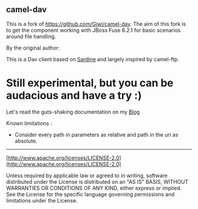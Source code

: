 ## camel-dav

This is a fork of https://github.com/Giwi/camel-dav.
The aim of this fork is to get the component working with JBoss Fuse 6.2.1 for basic scenarios around file handling.

By the original author:

This is a Dav client based on [Sardine](https://code.google.com/p/sardine/) and largely inspired by camel-ftp.

# Still experimental, but you can be audacious and have a try :)

Let's read the guts-shaking documentation on my [Blog](http://giwi.free.fr/docs/camel-dav/)

Known limitations : 

* Consider every path in parameters as relative and path in the uri as absolute.

___

[http://www.apache.org/licenses/LICENSE-2.0](http://www.apache.org/licenses/LICENSE-2.0)

Unless required by applicable law or agreed to in writing, software distributed under the License is distributed on 
an "AS IS" BASIS, WITHOUT WARRANTIES OR CONDITIONS OF ANY KIND, either express or
implied. See the License for the specific language governing permissions and limitations under the License.
